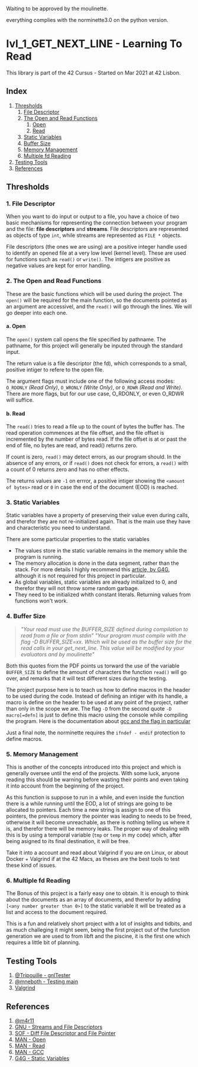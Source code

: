 Waiting to be approved by the moulinette.

everything complies with the norminette3.0 on the python version.

# lvl_1_GET_NEXT_LINE - Learning To Read
This library is part of the 42 Cursus - Started on Mar 2021 at 42 Lisbon.

## Index
1. [Thresholds](#Thresholds)
	1. [File Descriptor](#1-File-Descriptor)
	2. [The Open and Read Functions](#2-The-Open-and-Read-Functions)
		1. [Open](#Open)
		2. [Read](#Read)
	3. [Static Variables](#3-Static-Variables)
	4. [Buffer Size](#4-Buffer-Size)
	5. [Memory Management](#5-Memory-Management)
	6. [Multiple fd Reading](#6-Multiple-fd-Reading)
2. [Testing Tools](#Testing-Tools)
3. [References](#References)


## Thresholds
### 1. File Descriptor
When you want to do input or output to a file, you have a choice of two basic mechanisms for representing the connection between your program and the file: **file descriptors** and **streams**. File descriptors are represented as objects of type `int`, while streams are represented as `FILE *` objects.

File descriptors (the ones we are using) are a positive integer handle used to identify an opened file at a very low level (kernel level). These are used for functions such as `read()` or `write()`. The intigers are positive as negative values are kept for error handling.

### 2. The Open and Read Functions
These are the basic functions which will be used during the project. The `open()` will be required for the main function, so the documents pointed as an argument are accessivel, and the `read()` will go through the lines. We will go deeper into each one.

#### a. Open
The `open()` system call opens the file specified by pathname. The pathname, for this project will generally be inputed through the standard input.

The return value is a file descriptor (the fd), which corresponds to a small, positive intiger to refere to the open file.

The argument flags must include one of the following access modes: `O_RDONLY` _(Read Only)_, `O_WRONLY` _(Write Only)_, or `O_RDWR` _(Read and Write)_. There are more flags, but for our use case, O_RDONLY, or even O_RDWR will suffice.

#### b. Read
The `read()` tries to read a file up to the count of bytes the buffer has. The read operation commences at the file offset, and the file offset is incremented by the number of bytes read. If the file offset is at or past the end of file, no bytes are read, and read() returns zero.

If count is zero, `read()` may detect errors, as our program should. In the absence of any errors, or if `read()` does not check for errors, a `read()` with a count of 0 returns zero and has no other effects.

The returns values are `-1` on errror, a positive intiger showing the `<amount of bytes>` read or `0` in case the end of the document (EOD) is reached.

### 3. Static Variables
Static variables have a property of preserving their value even during calls, and therefor they are not re-initialized again. That is the main use they have and characteristic you need to understand.

There are some particular properties to the static variables
- The values store in the static variable remains in the memory while the program is running.
- The memory allocation is done in the data segment, rather than the stack. For more details I highly recommend this [article, by G4G](https://www.geeksforgeeks.org/memory-layout-of-c-program/), although it is not required for this project in particular.
- As global variables, static variables are already initialized to 0, and therefor they will not throw some random garbage.
- They need to be initialized whith constant literals. Returning values from functions won't work.

### 4. Buffer Size
>_"Your read must use the BUFFER\_SIZE defined during compilation to read from a file or from stdin"_ 
>_"Your program must compile with the flag -D BUFFER\_SIZE=xx. Which will be used as the buffer size for the read calls in your get\_next\_line. This value will be modified by your evaluators and by moulinette"_

Both this quotes from the PDF points us torward the use of the variable `BUFFER_SIZE` to define the amount of characters the function `read()` will go over, and remarks that it will test different sizes during the testing.

The project purpose here is to teach us how to define macros in the header to be used during the code. Instead of defining an intiger with its handle, a macro is define on the header to be used at any point of the project, rather than only in the scope we are. The flag `-D` from the second quote `-D macro[=defn]` is just to define this macro using the console while compiling the program. Here is the documentation about [gcc and the flag in particular](https://man7.org/linux/man-pages/man1/gcc.1.html)

Just a final note, the norminette requires the `ifndef - endif` protection to define macros.

### 5. Memory Management
This is another of the concepts introduced into this project and which is generally oversee until the end of the projects. With some luck, anyone reading this should be warning before wasting their points and even taking it into account from the beginning of the project.

As this function is suppose to run in a while, and even inside the function there is a while running until the EOD, a lot of strings are going to be allocated to pointers. Each time a new string is assign to one of this pointers, the previous memory the pointer was leading to needs to be freed, otherwise it will become unreachable, as there is nothing telling us where it is, and therefor there will be memory leaks. The proper way of dealing with this is by using a temporal variable (`tmp` or `temp` in my code) which, after being asigned to its final destination, it will be free.

Take it into a account and read about Valgrind if you are on Linux, or about Docker + Valgrind if at the 42 Macs, as theses are the best tools to test these kind of issues.

### 6. Multiple fd Reading
The Bonus of this project is a fairly easy one to obtain. It is enough to think about the documents as an array of documents, and therefor by adding `[<any number greater than 0>]` to the static variable it will be treated as a list and access to the document required.

This is a fun and relatively short project with a lot of insights and tidbits, and as much challeging it might seem, being the first project out of the function generation we are used to from libft and the piscine, it is the first one which requires a little bit of planning.

## Testing Tools
1. [@Tripouille - gnlTester](https://github.com/Tripouille/gnlTester)
3. [@mneboth - Testing main](https://github.com/mneboth/main-GnL/blob/master/main.c)
2. [Valgrind](https://valgrind.org)

## References
1. [@m4r11](https://docs.google.com/document/d/12jcirTVvtEwfZAQuEBKOWjCL4Sh1_ruD3wr2wBXVrl4/edit)
2. [GNU - Streams and File Descriptors](https://www.gnu.org/software/libc/manual/html_node/Streams-and-File-Descriptors.html)
3. [SOF - Diff File Descriptor and File Pointer](https://stackoverflow.com/questions/2423628/whats-the-difference-between-a-file-descriptor-and-file-pointer)
4. [MAN - Open](https://man7.org/linux/man-pages/man2/open.2.html)
5. [MAN - Read](https://man7.org/linux/man-pages/man2/read.2.html)
7. [MAN - GCC](https://man7.org/linux/man-pages/man1/gcc.1.html)
6. [G4G - Static Variables](https://www.geeksforgeeks.org/static-variables-in-c/)
